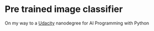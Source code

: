 # Pre trained image classifier
On my way to a [Udacity](https://www.udacity.com/course/ai-programming-python-nanodegree--nd089) nanodegree for AI Programming with Python

